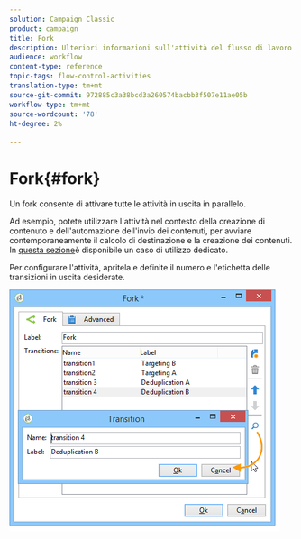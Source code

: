 ```yaml
---
solution: Campaign Classic
product: campaign
title: Fork
description: Ulteriori informazioni sull'attività del flusso di lavoro Fork
audience: workflow
content-type: reference
topic-tags: flow-control-activities
translation-type: tm+mt
source-git-commit: 972885c3a38bcd3a260574bacbb3f507e11ae05b
workflow-type: tm+mt
source-wordcount: '78'
ht-degree: 2%

---
```



# Fork{#fork}

Un fork consente di attivare tutte le attività in uscita in parallelo.

Ad esempio, potete utilizzare l&#39;attività nel contesto della creazione di contenuto e dell&#39;automazione dell&#39;invio dei contenuti, per avviare contemporaneamente il calcolo di destinazione e la creazione dei contenuti. In [questa sezione](../../delivery/using/automating-via-workflows.md#creating-the-delivery-and-its-content)è disponibile un caso di utilizzo dedicato.

Per configurare l&#39;attività, apritela e definite il numero e l&#39;etichetta delle transizioni in uscita desiderate.

![](assets/s_user_segmentation_fork.png)
